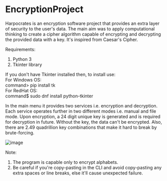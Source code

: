 # EncryptionProject
Harpocrates is an encryption software project that provides an extra layer of security to the user's data. The main aim was to apply computational thinking to create a cipher algorithm capable of encrypting and decrypting the provided data with a key. It's inspired from Caesar's Cipher.

Requirements:
1. Python 3
2. Tkinter library

If you don't have Tkinter installed then, to install use:   
For Windows OS:   
  command> pip install tk   
For RedHat OS:   
  command$ sudo dnf install python-tkinter  

In the main menu it provides two services i.e. encryption and decryption. Each service operates further in two different modes i.e. manual and file mode. Upon encryption, a 24 digit unique key is generated and is required for decryption in future. Without the key, the data can't be encrypted. Also, there are 2.49 quadrillion key combinations that make it hard to break by brute-forcing.


![image](https://user-images.githubusercontent.com/62370285/118925089-b97be880-b95b-11eb-87d8-be78ce564555.png)


Note: 
1. The program is capable only to encrypt alphabets.
2. Be careful if you're copy-pasting in the CLI and avoid copy-pasting any extra spaces or line breaks, else it'll cause unexpected failure.
